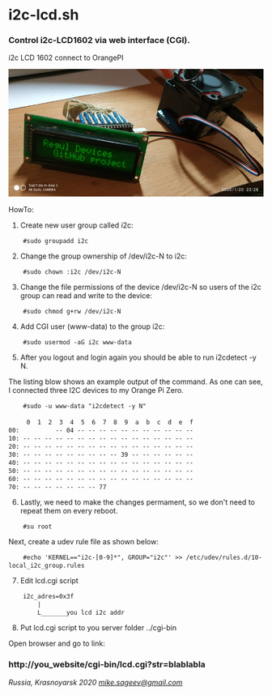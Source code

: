# i2c-lcd.sh
### Control i2c-LCD1602 via web interface (CGI).

i2c LCD 1602 connect to OrangePI

![i2c LCD 1602 connect to OrangePI](i2clcd.jpg)

HowTo:
1) Create new user group called i2c:
```
    #sudo groupadd i2c
```
2) Change the group ownership of /dev/i2c-N to i2c:
```
    #sudo chown :i2c /dev/i2c-N
```
3) Change the file permissions of the device /dev/i2c-N so users of the i2c group can read and write to the device:
```
    #sudo chmod g+rw /dev/i2c-N
```
4) Add CGI user (www-data) to the group i2c:
```
    #sudo usermod -aG i2c www-data
```
5) After you logout and login again you should be able to run i2cdetect -y N.

The listing blow shows an example output of the command. As one can see, I connected three I2C devices to my Orange Pi Zero.
```
    #sudo -u www-data "i2cdetect -y N"

     0  1  2  3  4  5  6  7  8  9  a  b  c  d  e  f
00:          -- 04 -- -- -- -- -- -- -- -- -- -- -- 
10: -- -- -- -- -- -- -- -- -- -- -- -- -- -- -- -- 
20: -- -- -- -- -- -- -- -- -- -- -- -- -- -- -- -- 
30: -- -- -- -- -- -- -- -- -- 39 -- -- -- -- -- -- 
40: -- -- -- -- -- -- -- -- -- -- -- -- -- -- -- -- 
50: -- -- -- -- -- -- -- -- -- -- -- -- -- -- -- -- 
60: -- -- -- -- -- -- -- -- -- -- -- -- -- -- -- -- 
70: -- -- -- -- -- -- -- 77
```

6) Lastly, we need to make the changes permament, so we don't need to repeat them on every reboot.
```
    #su root
```
Next, create a udev rule file as shown below:
```
    #echo 'KERNEL=="i2c-[0-9]*", GROUP="i2c"' >> /etc/udev/rules.d/10-local_i2c_group.rules
```
7) Edit lcd.cgi script
```
    i2c_adres=0x3f
		|
		L_______you lcd i2c addr
```
8) Put lcd.cgi script to you server folder ../cgi-bin

Open browser and go to link:
###   http://you_website/cgi-bin/lcd.cgi?str=blablabla


*Russia, Krasnoyarsk 2020 mike.sageev@gmail.com*
